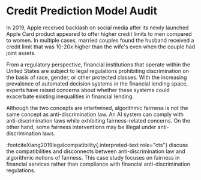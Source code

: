 # Credit Prediction Model Audit

In 2019, Apple received backlash on social media after its newly launched Apple Card product appeared to offer higher credit limits to men compared to women. In multiple cases, married couples found the husband received a credit limit that was 10-20x higher than the wife's even when the couple had joint assets.

From a regulatory perspective, financial institutions that operate within the United States are subject to legal regulations prohibiting discrimination on the basis of race, gender, or other protected classes. With the increasing prevalence of automated decision systems in the financial lending space, experts have raised concerns about whether these systems could exacerbate existing inequalities in financial lending.

Although the two concepts are intertwined, algorithmic fairness is not the same concept as anti-discrimination law. An AI system can comply with anti-discrimination laws while exhibiting fairness-related concerns. On the other hand, some fairness interventions may be illegal under anti-discrimination laws. 

:footciteXiang2019legalcompatibility{.interpreted-text role="cts"} discuss the compatibilities and disconnects between anti-discrimination law and algorithmic notions of fairness. This case study focuses on fairness in financial services rather than compliance with financial anti-discrimination regulations.

